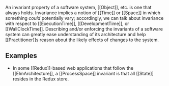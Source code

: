 An invariant property of a software system, [[Object]], etc. is one that always holds. Invariance implies a notion of [[Time]] or [[Space]] in which something *could* potentially vary; accordingly, we can talk about invariance with respect to [[ExecutionTime]], [[DevelopmentTime]], or [[WallClockTime]]. Describing and/or enforcing the invariants of a software system can greatly ease understanding of its architecture and help [[Practitioner]]s reason about the likely effects of changes to the system.

## Examples

- In some [[Redux]]-based web applications that follow the [[ElmArchitecture]], a [[ProcessSpace]] invariant is that all [[State]] resides in the Redux store.
